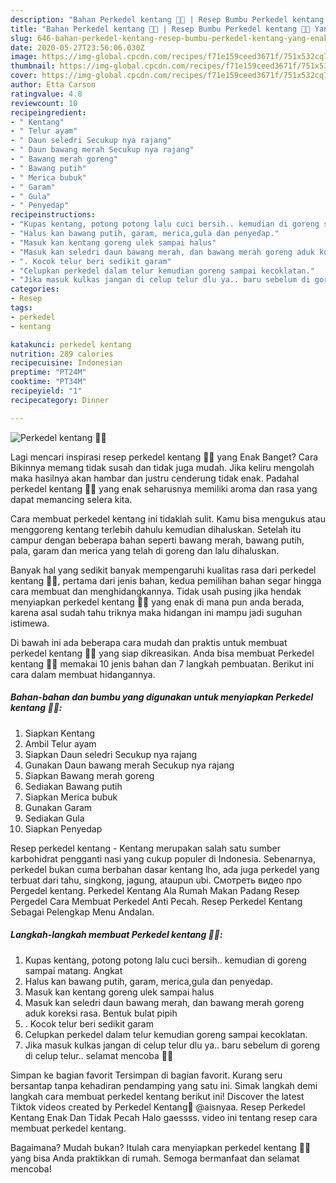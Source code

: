 ```yaml
---
description: "Bahan Perkedel kentang 🥔🥔 | Resep Bumbu Perkedel kentang 🥔🥔 Yang Enak Dan Mudah"
title: "Bahan Perkedel kentang 🥔🥔 | Resep Bumbu Perkedel kentang 🥔🥔 Yang Enak Dan Mudah"
slug: 646-bahan-perkedel-kentang-resep-bumbu-perkedel-kentang-yang-enak-dan-mudah
date: 2020-05-27T23:56:06.030Z
image: https://img-global.cpcdn.com/recipes/f71e159ceed3671f/751x532cq70/perkedel-kentang-🥔🥔-foto-resep-utama.jpg
thumbnail: https://img-global.cpcdn.com/recipes/f71e159ceed3671f/751x532cq70/perkedel-kentang-🥔🥔-foto-resep-utama.jpg
cover: https://img-global.cpcdn.com/recipes/f71e159ceed3671f/751x532cq70/perkedel-kentang-🥔🥔-foto-resep-utama.jpg
author: Etta Carson
ratingvalue: 4.8
reviewcount: 10
recipeingredient:
- " Kentang"
- " Telur ayam"
- " Daun seledri Secukup nya rajang"
- " Daun bawang merah Secukup nya rajang"
- " Bawang merah goreng"
- " Bawang putih"
- " Merica bubuk"
- " Garam"
- " Gula"
- " Penyedap"
recipeinstructions:
- "Kupas kentang, potong potong lalu cuci bersih.. kemudian di goreng sampai matang. Angkat"
- "Halus kan bawang putih, garam, merica,gula dan penyedap."
- "Masuk kan kentang goreng ulek sampai halus"
- "Masuk kan seledri daun bawang merah, dan bawang merah goreng aduk koreksi rasa. Bentuk bulat pipih"
- ". Kocok telur beri sedikit garam"
- "Celupkan perkedel dalam telur kemudian goreng sampai kecoklatan."
- "Jika masuk kulkas jangan di celup telur dlu ya.. baru sebelum di goreng di celup telur.. selamat mencoba 🤗🤗"
categories:
- Resep
tags:
- perkedel
- kentang

katakunci: perkedel kentang 
nutrition: 289 calories
recipecuisine: Indonesian
preptime: "PT24M"
cooktime: "PT34M"
recipeyield: "1"
recipecategory: Dinner

---
```



![Perkedel kentang 🥔🥔](https://img-global.cpcdn.com/recipes/f71e159ceed3671f/751x532cq70/perkedel-kentang-🥔🥔-foto-resep-utama.jpg)

Lagi mencari inspirasi resep perkedel kentang 🥔🥔 yang Enak Banget? Cara Bikinnya memang tidak susah dan tidak juga mudah. Jika keliru mengolah maka hasilnya akan hambar dan justru cenderung tidak enak. Padahal perkedel kentang 🥔🥔 yang enak seharusnya memiliki aroma dan rasa yang dapat memancing selera kita.

Cara membuat perkedel kentang ini tidaklah sulit. Kamu bisa mengukus atau menggoreng kentang terlebih dahulu kemudian dihaluskan. Setelah itu campur dengan beberapa bahan seperti bawang merah, bawang putih, pala, garam dan merica yang telah di goreng dan lalu dihaluskan.

Banyak hal yang sedikit banyak mempengaruhi kualitas rasa dari perkedel kentang 🥔🥔, pertama dari jenis bahan, kedua pemilihan bahan segar hingga cara membuat dan menghidangkannya. Tidak usah pusing jika hendak menyiapkan perkedel kentang 🥔🥔 yang enak di mana pun anda berada, karena asal sudah tahu triknya maka hidangan ini mampu jadi suguhan istimewa.


Di bawah ini ada beberapa cara mudah dan praktis untuk membuat perkedel kentang 🥔🥔 yang siap dikreasikan. Anda bisa membuat Perkedel kentang 🥔🥔 memakai 10 jenis bahan dan 7 langkah pembuatan. Berikut ini cara dalam membuat hidangannya.

<!--inarticleads1-->

##### Bahan-bahan dan bumbu yang digunakan untuk menyiapkan Perkedel kentang 🥔🥔:

1. Siapkan  Kentang
1. Ambil  Telur ayam
1. Siapkan  Daun seledri Secukup nya rajang
1. Gunakan  Daun bawang merah Secukup nya rajang
1. Siapkan  Bawang merah goreng
1. Sediakan  Bawang putih
1. Siapkan  Merica bubuk
1. Gunakan  Garam
1. Sediakan  Gula
1. Siapkan  Penyedap


Resep perkedel kentang - Kentang merupakan salah satu sumber karbohidrat pengganti nasi yang cukup populer di Indonesia. Sebenarnya, perkedel bukan cuma berbahan dasar kentang lho, ada juga perkedel yang terbuat dari tahu, singkong, jagung, ataupun ubi. Смотреть видео про Pergedel kentang. Perkedel Kentang Ala Rumah Makan Padang Resep Pergedel Cara Membuat Perkedel Anti Pecah. Resep Perkedel Kentang Sebagai Pelengkap Menu Andalan. 

<!--inarticleads2-->

##### Langkah-langkah membuat Perkedel kentang 🥔🥔:

1. Kupas kentang, potong potong lalu cuci bersih.. kemudian di goreng sampai matang. Angkat
1. Halus kan bawang putih, garam, merica,gula dan penyedap.
1. Masuk kan kentang goreng ulek sampai halus
1. Masuk kan seledri daun bawang merah, dan bawang merah goreng aduk koreksi rasa. Bentuk bulat pipih
1. . Kocok telur beri sedikit garam
1. Celupkan perkedel dalam telur kemudian goreng sampai kecoklatan.
1. Jika masuk kulkas jangan di celup telur dlu ya.. baru sebelum di goreng di celup telur.. selamat mencoba 🤗🤗


Simpan ke bagian favorit Tersimpan di bagian favorit. Kurang seru bersantap tanpa kehadiran pendamping yang satu ini. Simak langkah demi langkah cara membuat perkedel kentang berikut ini! Discover the latest Tiktok videos created by Perkedel Kentang🥔 @aisnyaa. Resep Perkedel Kentang Enak Dan Tidak Pecah Halo gaessss. video ini tentang resep cara membuat perkedel kentang. 

Bagaimana? Mudah bukan? Itulah cara menyiapkan perkedel kentang 🥔🥔 yang bisa Anda praktikkan di rumah. Semoga bermanfaat dan selamat mencoba!
